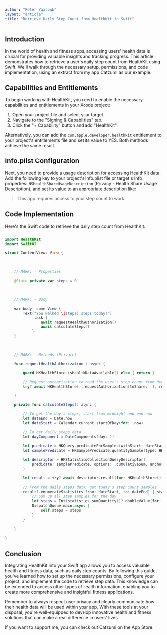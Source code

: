 ```yaml
---
author: "Peter Yaacoub"
layout: "article"
title: "Retrieve Daily Step Count from HealthKit in Swift"
---
```


## Introduction

In the world of health and fitness apps, accessing users' health data is crucial for providing valuable insights and tracking progress. This article demonstrates how to retrieve a user's daily step count from HealthKit using Swift. We'll walk through the necessary setup, permissions, and code implementation, using an extract from my app Catzumi as our example.

## Capabilities and Entitlements

To begin working with HealthKit, you need to enable the necessary capabilities and entitlements in your Xcode project:
1. Open your project file and select your target.
2. Navigate to the "Signing & Capabilities" tab.
3. Click the "+ Capability" button and add "HealthKit".

Alternatively, you can add the `com.apple.developer.healthkit` entitlement to your project's entitlements file and set its value to YES. Both methods achieve the same result.

## Info.plist Configuration

Next, you need to provide a usage description for accessing HealthKit data. Add the following key to your project's Info.plist file or target's Info properties: `NSHealthShareUsageDescription` (Privacy - Health Share Usage Description), and set its value to an appropriate description like:

> This app requires access to your step count to work.

## Code Implementation

Here's the Swift code to retrieve the daily step count from HealthKit:

```swift

import HealthKit
import SwiftUI

struct ContentView: View {
    
    
    
    // MARK: - Properties
    
    @State private var steps = 0
    
    
    
    // MARK: - Body
    
    var body: some View {
        Text("You walked \(steps) steps today!")
            .task {
                await requestHealthAuthorization()
                await calculateSteps()
            }
    }
    
    
    
    // MARK: - Methods (Private)
    
    func requestHealthAuthorization() async {

        guard HKHealthStore.isHealthDataAvailable() else { return }

        // Request authorization to read the user's step count from HealthKit
        try? await HKHealthStore().requestAuthorization(toShare: [], read: [HKQuantityType(.stepCount)])

    }
    
    private func calculateSteps() async {
        
        // To get the day's steps, start from midnight and end now
        let dateEnd = Date.now
        let dateStart = Calendar.current.startOfDay(for: .now)

        // To get daily steps data
        let dayComponent = DateComponents(day: 1)

        let predicate = HKQuery.predicateForSamples(withStart: dateStart, end: dateEnd, options: .strictStartDate)
        let samplePredicate = HKSamplePredicate.quantitySample(type: HKQuantityType(.stepCount), predicate: predicate)
        
        let descriptor = HKStatisticsCollectionQueryDescriptor(
            predicate: samplePredicate, options: .cumulativeSum, anchorDate: dateStart, intervalComponents: dayComponent
        )
        
        let result = try? await descriptor.result(for: HKHealthStore())
        
        // From the daily steps data, get today's step count samples
        result?.enumerateStatistics(from: dateStart, to: dateEnd) { statistics, stop in
            // Sum up all step samples for the day
            let steps = Int(statistics.sumQuantity()?.doubleValue(for: .count()) ?? 0)
            DispatchQueue.main.async {
                self.steps = steps
            }
        }
        
    }
    
}

```

## Conclusion

Integrating HealthKit into your Swift app allows you to access valuable health and fitness data, such as daily step counts. By following this guide, you've learned how to set up the necessary permissions, configure your project, and implement the code to retrieve step data. This knowledge can be extended to access other types of health information, enabling you to create more comprehensive and insightful fitness applications.

Remember to always respect user privacy and clearly communicate how their health data will be used within your app. With these tools at your disposal, you're well-equipped to develop innovative health and fitness solutions that can make a real difference in users' lives.

If you want to support me, you can check out Catzumi on the App Store.